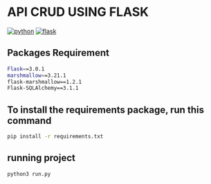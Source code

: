 # API CRUD USING FLASK

[![python](https://www.python.org/static/img/python-logo.png)](https://www.python.org/)
[![flask](https://flask.palletsprojects.com/en/3.0.x/_images/flask-horizontal.png)](https://flask.palletsprojects.com/en/3.0.x/)


## Packages Requirement

```sh
Flask==3.0.1
marshmallow==3.21.1
flask-marshmallow==1.2.1
Flask-SQLAlchemy==3.1.1
```
## To install the requirements package, run this command
```sh
pip install -r requirements.txt
```
## running project 
```sh
python3 run.py
```


